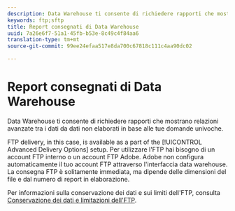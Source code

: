```yaml
---
description: Data Warehouse ti consente di richiedere rapporti che mostrano relazioni avanzate tra i dati da dati non elaborati in base alle tue domande univoche.
keywords: ftp;sftp
title: Report consegnati di Data Warehouse
uuid: 7a26e6f7-51a1-45fb-b53e-8c49c4f84aa6
translation-type: tm+mt
source-git-commit: 99ee24efaa517e8da700c67818c111c4aa90dc02

---
```



# Report consegnati di Data Warehouse

Data Warehouse ti consente di richiedere rapporti che mostrano relazioni avanzate tra i dati da dati non elaborati in base alle tue domande univoche.

FTP delivery, in this case, is available as a part of the [!UICONTROL Advanced Delivery Options] setup. Per utilizzare l'FTP hai bisogno di un account FTP interno o un account FTP Adobe. Adobe non configura automaticamente il tuo account FTP attraverso l'interfaccia data warehouse. La consegna FTP è solitamente immediata, ma dipende delle dimensioni del file e dal numero di report in elaborazione.

Per informazioni sulla conservazione dei dati e sui limiti dell'FTP, consulta [Conservazione dei dati e limitazioni dell'FTP](/help/export/ftp-and-sftp/ftp-limits.md).
